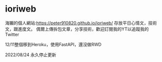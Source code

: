 # ioriweb
海獺的個人網站:https://peter910820.github.io/ioriweb/
存放平日心情文，技術文，跟進度文。
偶爾上傳拆包文章，分享技術，歡迎訂閱我的YT以追蹤我的Twitter

12/11整個移到Heroku，使用FastAPI，還沒做RWD

2022/08/24 永久停止更新

